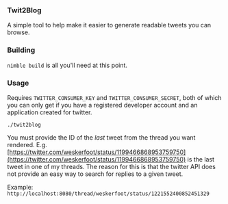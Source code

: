 ### Twit2Blog

A simple tool to help make it easier to generate readable tweets you can browse.

### Building
`nimble build` is all you'll need at this point.

### Usage
Requires `TWITTER_CONSUMER_KEY` and `TWITTER_CONSUMER_SECRET`, both of which you can only get if you have a registered developer account and an application created for twitter.

```
./twit2blog
```

You must provide the ID of the *last* tweet from the thread you want rendered. E.g. [https://twitter.com/weskerfoot/status/1199466868953759750](https://twitter.com/weskerfoot/status/1199466868953759750) is the last tweet in one of my threads. The reason for this is that the twitter API does not provide an easy way to search for replies to a given tweet.

Example: `http://localhost:8080/thread/weskerfoot/status/1221552400852451329`
